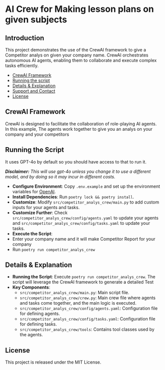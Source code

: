 # AI Crew for Making lesson plans on given subjects
## Introduction
This project demonstrates the use of the CrewAI framework to give a Competitor analys on given your company name. CrewAI orchestrates autonomous AI agents, enabling them to collaborate and execute complex tasks efficiently.


- [CrewAI Framework](#crewai-framework)
- [Running the script](#running-the-script)
- [Details & Explanation](#details--explanation)
- [Support and Contact](#support-and-contact)
- [License](#license)

## CrewAI Framework
CrewAI is designed to facilitate the collaboration of role-playing AI agents. In this example, The agents work together to give you an analys on your company and your competitors


## Running the Script
It uses GPT-4o by default so you should have access to that to run it.

***Disclaimer:** This will use gpt-4o unless you change it to use a different model, and by doing so it may incur in different costs.*

- **Configure Environment**: Copy `.env.example` and set up the environment variables for [OpenAI](https://platform.openai.com/api-keys).
- **Install Dependencies**: Run `poetry lock && poetry install`.
- **Customize**: Modify `src/competitor_analys_crew/main.py` to add custom inputs for your agents and tasks.
- **Customize Further**: Check `src/competitor_analys_crew/config/agents.yaml` to update your agents and `src/competitor_analys_crew/config/tasks.yaml` to update your tasks.
- **Execute the Script**:
- Enter your company name and it will make Competitor Report for your company
- Run `poetry run competitor_analys_crew` 

## Details & Explanation
- **Running the Script**: Execute `poetry run competitor_analys_crew`. The script will leverage the CrewAI framework to generate a detailed Test
- **Key Components**:
  - `src/competitor_analys_crew/main.py`: Main script file.
  - `src/competitor_analys_crew/crew.py`: Main crew file where agents and tasks come together, and the main logic is executed.
  - `src/competitor_analys_crew/config/agents.yaml`: Configuration file for defining agents.
  - `src/competitor_analys_crew/config/tasks.yaml`: Configuration file for defining tasks.
  - `src/competitor_analys_crew/tools`: Contains tool classes used by the agents.

## License
This project is released under the MIT License.
